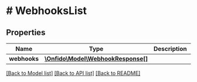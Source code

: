 # # WebhooksList

## Properties

Name | Type | Description | Notes
------------ | ------------- | ------------- | -------------
**webhooks** | [**\Onfido\Model\WebhookResponse[]**](WebhookResponse.md) |  | [optional]

[[Back to Model list]](../../README.md#models) [[Back to API list]](../../README.md#endpoints) [[Back to README]](../../README.md)
